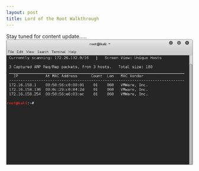 ```yaml
---
layout: post
title: Lord of the Root Walkthrough
---
```

Stay tuned for content update.....
![Image description](/images/lordnetdiscover.png)
